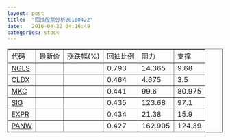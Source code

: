 ```yaml
---
layout: post
title:  "回抽股票分析20160422"
date:   2016-04-22 04:16:48
categories: stock
---
```

<script type="text/javascript">
var stockList = []
stockList.push('gb_ngls');
stockList.push('gb_cldx');
stockList.push('gb_mkc');
stockList.push('gb_sig');
stockList.push('gb_expr');
stockList.push('gb_panw');
</script>
<table border="1">
 <tr>
 <td>代码</td>
 <td>最新价</td>
 <td>涨跌幅(%)</td>
 <td>回抽比例</td>
 <td>阻力</td>
 <td>支撑</td>
</tr>
  <tr id="ngls">
  <td><a href="http://stock.finance.sina.com.cn/usstock/quotes/NGLS.html" target="_blank">NGLS</a></td><td></td><td></td><td>0.793</td><td>14.365</td><td>9.68</td></tr>
  <tr id="cldx">
  <td><a href="http://stock.finance.sina.com.cn/usstock/quotes/CLDX.html" target="_blank">CLDX</a></td><td></td><td></td><td>0.464</td><td>4.675</td><td>3.5</td></tr>
  <tr id="mkc">
  <td><a href="http://stock.finance.sina.com.cn/usstock/quotes/MKC.html" target="_blank">MKC</a></td><td></td><td></td><td>0.441</td><td>99.6</td><td>80.975</td></tr>
  <tr id="sig">
  <td><a href="http://stock.finance.sina.com.cn/usstock/quotes/SIG.html" target="_blank">SIG</a></td><td></td><td></td><td>0.435</td><td>123.68</td><td>97.1</td></tr>
  <tr id="expr">
  <td><a href="http://stock.finance.sina.com.cn/usstock/quotes/EXPR.html" target="_blank">EXPR</a></td><td></td><td></td><td>0.434</td><td>21.38</td><td>15.9</td></tr>
  <tr id="panw">
  <td><a href="http://stock.finance.sina.com.cn/usstock/quotes/PANW.html" target="_blank">PANW</a></td><td></td><td></td><td>0.427</td><td>162.905</td><td>124.39</td></tr>
</table>
